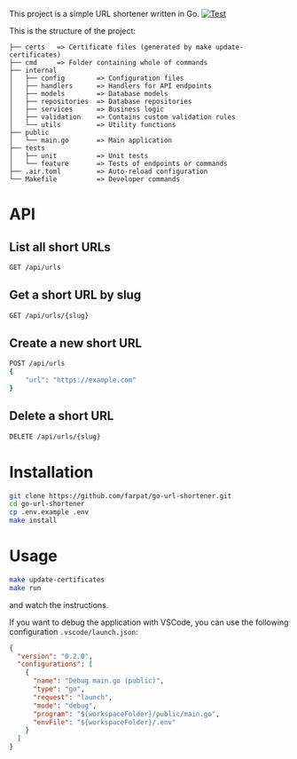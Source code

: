 This project is a simple URL shortener written in Go.
[![Test](https://github.com/farpat/go-url-shortener/workflows/Test/badge.svg)](https://github.com/farpat/go-url-shortener/actions)

This is the structure of the project:
```
├── certs   => Certificate files (generated by make update-certificates)
├── cmd     => Folder containing whole of commands
├── internal
│   ├── config        => Configuration files
│   ├── handlers      => Handlers for API endpoints
│   ├── models        => Database models
│   ├── repositories  => Database repositories
│   ├── services      => Business logic
│   ├── validation    => Contains custom validation rules
│   └── utils         => Utility functions
├── public
│   └── main.go       => Main application
├── tests
│   ├── unit          => Unit tests
│   └── feature       => Tests of endpoints or commands
├── .air.toml         => Auto-reload configuration
└── Makefile          => Developer commands
```

# API
## List all short URLs
```sh
GET /api/urls
```

## Get a short URL by slug
```sh
GET /api/urls/{slug}
```

## Create a new short URL
```sh
POST /api/urls
{
    "url": "https://example.com"
}
```

## Delete a short URL
```sh
DELETE /api/urls/{slug}
```

# Installation

```sh
git clone https://github.com/farpat/go-url-shortener.git
cd go-url-shortener
cp .env.example .env
make install
```

# Usage

```sh
make update-certificates
make run
```
and watch the instructions.

If you want to debug the application with VSCode, you can use the following configuration `.vscode/launch.json`:
```json
{
  "version": "0.2.0",
  "configurations": [
    {
      "name": "Debug main.go (public)",
      "type": "go",
      "request": "launch",
      "mode": "debug",
      "program": "${workspaceFolder}/public/main.go",
      "envFile": "${workspaceFolder}/.env"
    }
  ]
}
```
